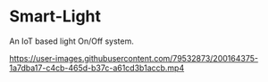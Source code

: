 # Smart-Light
An IoT based light On/Off system.




https://user-images.githubusercontent.com/79532873/200164375-1a7dba17-c4cb-465d-b37c-a61cd3b1accb.mp4

